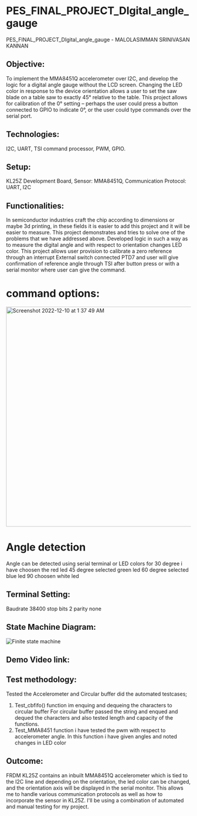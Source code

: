 # PES_FINAL_PROJECT_DIgital_angle_gauge
PES_FINAL_PROJECT_DIgital_angle_gauge - MALOLASIMMAN SRINIVASAN KANNAN
 
## Objective:
To implement the MMA8451Q accelerometer over I2C, and develop the logic for a digital angle gauge without the
LCD screen. Changing the LED color in response to the device orientation allows a user to set the saw blade on a
table saw to exactly 45° relative to the table. This project allows for calibration of the 0° setting – perhaps the user
could press a button connected to GPIO to indicate 0°, or the user could type commands over the serial port.

## Technologies: 
I2C, UART, TSI command processor, PWM, GPIO.

## Setup:
KL25Z Development Board, Sensor: MMA8451Q, Communication Protocol: UART, I2C

## Functionalities:
In semiconductor industries craft the chip according to dimensions or maybe 3d printing, in these fields it is easier to
add this project and it will be easier to measure. This project demonstrates and tries to solve one of the problems that
we have addressed above. Developed logic in such a way as to measure the digital angle and with respect to
orientation changes LED color. This project allows user provision to calibrate a zero reference through an interrupt
External switch connected PTD7 and user will give confirmation of reference angle through TSI after button press or with a serial monitor
where user can give the command.
# command options:

<img width="599" alt="Screenshot 2022-12-10 at 1 37 49 AM" src="https://user-images.githubusercontent.com/59477885/206841496-58a79147-1f0a-474b-8d73-2493e91a54b4.png">

# Angle detection
Angle can be detected using serial terminal or LED colors
for 30 degree i have choosen the red led 
45 degree selected green led
60 degree selected blue led
90 choosen white led

## Terminal Setting:
Baudrate 38400
stop bits 2 
parity none

## State Machine Diagram:
![Finite state machine](https://user-images.githubusercontent.com/59477885/206842357-a31d348d-5bf2-4483-a324-c9f70aa94b05.png)

## Demo Video link:

## Test methodology:
Tested the Accelerometer and Circular buffer did the automated testcases;
1. Test_cbfifo() function im enquing and dequeing the characters to circular buffer 
    For circular buffer passed the string and enqued and dequed the characters and 
    also tested length and capacity of the functions.
2. Test_MMA8451 function i have tested the pwm with respect to accelerometer angle.
    In this function i have given angles and noted changes in LED color 
    
## Outcome:
FRDM KL25Z contains an inbuilt MMA8451Q accelerometer which is tied to the I2C line and depending on
the orientation, the led color can be changed, and the orientation axis will be displayed in the serial
monitor. This allows me to handle various communication protocols as well as how to incorporate the
sensor in KL25Z. I'll be using a combination of automated and manual testing for my project.



